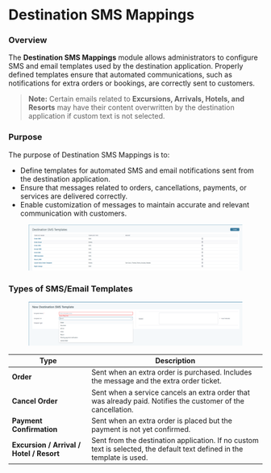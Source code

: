 # Destination SMS Mappings

### Overview

The **Destination SMS Mappings** module allows administrators to configure SMS and email templates used by the destination application. Properly defined templates ensure that automated communications, such as notifications for extra orders or bookings, are correctly sent to customers.

> **Note:** Certain emails related to **Excursions, Arrivals, Hotels, and Resorts** may have their content overwritten by the destination application if custom text is not selected.

### Purpose

The purpose of Destination SMS Mappings is to:

* Define templates for automated SMS and email notifications sent from the destination application.
* Ensure that messages related to orders, cancellations, payments, or services are delivered correctly.
* Enable customization of messages to maintain accurate and relevant communication with customers.

<figure><img src=".gitbook/assets/image (107).png" alt=""><figcaption></figcaption></figure>

### Types of SMS/Email Templates

<figure><img src=".gitbook/assets/image (108).png" alt=""><figcaption></figcaption></figure>

| Type                                     | Description                                                                                                             |
| ---------------------------------------- | ----------------------------------------------------------------------------------------------------------------------- |
| **Order**                                | Sent when an extra order is purchased. Includes the message and the extra order ticket.                                 |
| **Cancel Order**                         | Sent when a service cancels an extra order that was already paid. Notifies the customer of the cancellation.            |
| **Payment Confirmation**                 | Sent when an extra order is placed but the payment is not yet confirmed.                                                |
| **Excursion / Arrival / Hotel / Resort** | Sent from the destination application. If no custom text is selected, the default text defined in the template is used. |

